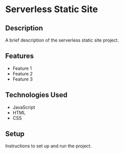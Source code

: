# Serverless Static Site

## Description

A brief description of the serverless static site project.

## Features

- Feature 1
- Feature 2
- Feature 3

## Technologies Used

- JavaScript
- HTML
- CSS

## Setup

Instructions to set up and run the project.
